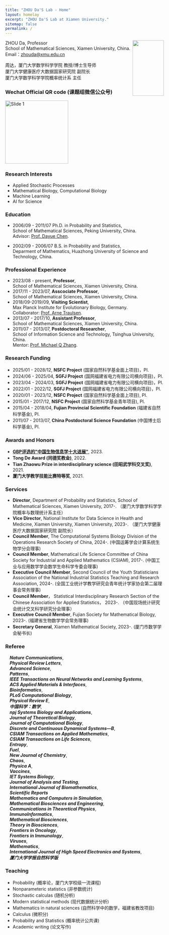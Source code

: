 ```yaml
---
title: "ZHOU Da'S Lab - Home"
layout: homelay
excerpt: "ZHOU Da'S Lab at Xiamen University."
sitemap: false
permalink: /
---
```

<img align="right" src="{{ site.url }}{{ site.baseurl }}/images/zhouda1.jpg" width="99" height="176" />  

ZHOU Da, Professor   
School of Mathematical Sciences, Xiamen University, China.   
Email：zhouda@xmu.edu.cn	   


周达，厦门大学数学科学学院 教授/博士生导师  
厦门大学健康医疗大数据国家研究院 副院长   
厦门大学数学科学学院概率统计系 主任   

### Wechat Official QR code (课题组微信公众号)
<img src="{{ site.url }}{{ site.baseurl }}/images/qrcode_wechat.jpg" alt="Slide 1" width="200" height="200" />

### Research Interests  
- Applied Stochastic Processes
- Mathematical Biology, Computational Biology  
- Machine Learning  
- AI for Science

### Education	
- 2006/09 - 2011/07 Ph.D. in Probability and Statistics,  
  School of Mathematical Sciences, Peking University, China.  
  Advisor: [Prof. Dayue Chen](https://www.math.pku.edu.cn/teachers/dayue/indexE.htm). 

- 2002/09 - 2006/07 B.S. in Probability and Statistics,  
  Deparment of Mathematics, Huazhong University of Science and Technology, China.

### Professional Experience 	
- 2023/08 - present, **Professor**,  
  School of Mathematical Sciences, Xiamen University, China.  
- 2017/11 - 2023/07, **Asscociate Professor**,  
  School of Mathematical Sciences, Xiamen University, China.  
- 2018/09-2019/09, **Visiting Scientist**,  
  Max Planck Institute for Evolutionary Biology, Germany.  
  Collaborator: [Prof. Arne Traulsen](http://www.evolbio.mpg.de/~traulsen).
- 2013/07 - 2017/10, **Assistant Professor**,  
  School of Mathematical Sciences, Xiamen University, China. 
- 2011/07 - 2013/07, **Postdoctoral Researcher**,  
  School of Information Science and Technology, Tsinghua University, China.  
  Mentor: [Prof. Michael Q Zhang](https://labs.utdallas.edu/zhanglab/).
	

### Research Funding 
- 2025/01 - 2028/12, **NSFC Project** (国家自然科学基金面上项目)，PI.
- 2024/06 - 2025/04, **SGFJ Project** (国网福建省电力有限公司横向项目)，PI. 
- 2023/04 - 2024/03, **SGFJ Project** (国网福建省电力有限公司横向项目)，PI. 
- 2022/01 - 2022/12, **SGFJ Project** (国网福建省电力有限公司横向项目)，PI.  
- 2020/01 - 2023/12, **NSFC Project** (国家自然科学基金面上项目), PI.  
- 2015/01 - 2017/12, **NSFC Project** (国家自然科学基金青年项目), PI.
- 2015/04 - 2018/04, **Fujian Provincial Scientific Foundation** (福建省自然科学基金), PI.
- 2011/07 - 2013/07, **China Postdoctoral Science Foundation** (中国博士后科学基金), PI. 

### Awards and Honors  
- [**GBP评选的"中国生物信息学十大进展"**](http://gpb.big.ac.cn/news/1020), 2023.
- **Tong De Award (同德奖教金)**, 2022.
- **Tian Zhaowu Prize in interdisciplinary science (田昭武学科交叉奖)**, 2021.  
- **厦门大学教学技能比赛特等奖**, 2021.

### Services  
- **Director**, Department of Probability and Statistics, School of Mathematical Sciences, Xiamen University, 2017-. （厦门大学数学科学学院概率与数理统计系主任）
- **Vice Director**, National Institute for Data Science in Health and Medicine, Xiamen University, Xiamen University, 2023-. （厦门大学健康医疗大数据国家研究院 副院长）
- **Council Member**, The Computational Systems Biology Division of the Operations Research Society of China, 2024-. (中国运筹学会计算系统生物学分会理事)
- **Council Member**, Mathematical Life Science Committee of China Society for Industrial and Applied Mathematics (CSIAM), 2017-. (中国工业与应用数学学会数学生命科学专委会理事)
- **Executive Council Member**, Second Council of the Youth Statisticians Association of the National Industrial Statistics Teaching and Research Association, 2024-. (全国工业统计学教学研究会青年统计学家协会第二届理事会常务理事)
- **Council Member**， Statistical Interdisciplinary Research Section of the Chinese Association for Applied Statistics， 2023-. （中国现场统计研究会统计交叉科学研究分会理事）
- **Executive Council Member**, Fujian Society for Mathematical Biology, 2023-. (福建省生物数学学会常务理事)
- **Secretary General**,  Xiamen Mathematical Society, 2023-. (厦门市数学学会秘书长)

### Referee  

&emsp;***Nature Communications***,  
&emsp;***Physical Review Letters***,  
&emsp;***Advanced Science***,  
&emsp;***Patterns***,  
&emsp;***IEEE Transactions on Neural Networks and Learning Systems***,  
&emsp;***ACS Applied Materials & Interfaces***,  
&emsp;***Bioinformatics***,  
&emsp;***PLoS Computational Biology***,  
&emsp;***Physical Review E***,  
&emsp;***中国科学：数学***,  
&emsp;***npj Systems Biology and Applications***,  
&emsp;***Journal of Theoretical Biology***,  
&emsp;***Journal of Computational Biology***,  
&emsp;***Discrete and Continuous Dynamical Systems—B***,  
&emsp;***CSIAM Transactions on Applied Mathematics***,  
&emsp;***CSIAM Transactions on Life Sciences***,  
&emsp;***Entropy***,  
&emsp;***Fuel***,  
&emsp;***New Journal of Chemistry***,  
&emsp;***Chaos***,  
&emsp;***Physica A***,  
&emsp;***Vaccines***,  
&emsp;***IET Systems Biology***,  
&emsp;***Journal of Analysis and Testing***,  
&emsp;***International Journal of Biomathematics***,  
&emsp;***Scientific Reports***  
&emsp;***Mathematics and Computers in Simulation***,  
&emsp;***Mathematical Biosciences and Engineering***,  
&emsp;***Communications in Theoretical Physics***,  
&emsp;***ImmunoInformatics***,       
&emsp;***Mathematical Biosciences***,  
&emsp;***Theory in Biosciences***,  
&emsp;***Frontiers in Oncology***,   
&emsp;***Frontiers in Immunology***,   
&emsp;***Viruses***,  
&emsp;***Mathematics***,  
&emsp;***International Journal of High Speed Electronics and Systems***,  
&emsp;***厦门大学学报自然科学版***

### Teaching 
- Probability (概率论，厦门大学校级一流课程)
- Nonparameteric statistics (非参数统计) 
- Stochastic calculas (随机分析)
- Modern statistical methods (现代数据统计分析)
- Mathematics in natural sciences (自然科学中的数学，福建省教改项目)
- Calculus (微积分)
- Probability and Statistics (概率统计公共课)
- Academic writing (论文写作)

